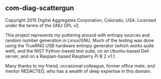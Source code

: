 com-diag-scattergun
-------------------

Copyright 2015 Digital Aggregates Corporation, Colorado, USA.
Licensed under the terms of the GNU GPL v2.

This project represents my puttering around with entropy sources and
random number generation in Linux/GNU. Much of the testing was done using
the TrueRNG USB hardware entropy generator (which works quite well),
and the NIST Python-based test suite, on an Ubuntu-based Dell server,
and on a Raspian-based Raspberry Pi B 2 v1.1.

Many thanks to my friend, occasional colleague, former office mate, and
mentor REDACTED, who has a wealth of deep expertise in this domain.
